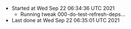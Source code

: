   - Started at Wed Sep 22 06:34:36 UTC 2021
    - Running tweak 000-do-test-refresh-deps...
  - Last done at Wed Sep 22 06:35:01 UTC 2021
